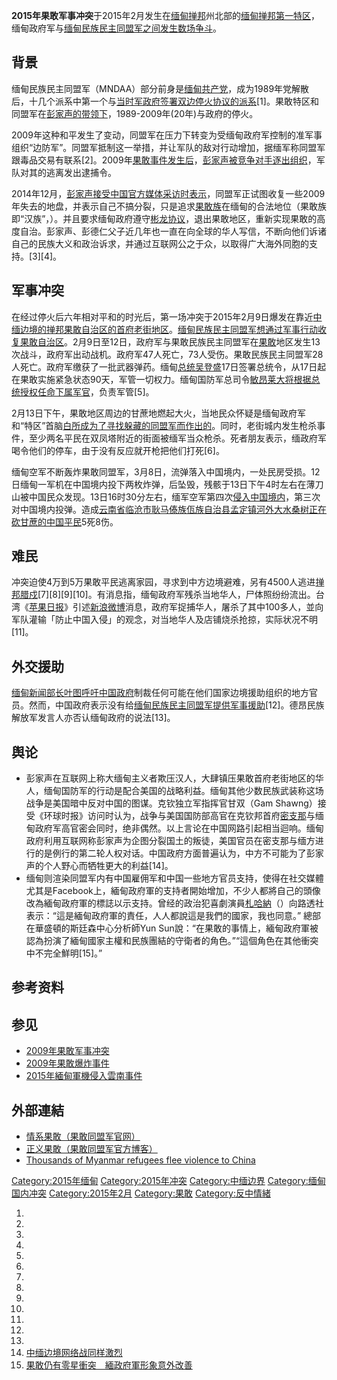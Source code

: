 **2015年果敢军事冲突**于2015年2月发生在[缅甸](https://zh.wikipedia.org/wiki/缅甸 "wikilink")[掸邦](../Page/掸邦.md "wikilink")州北部的[缅甸掸邦第一特区](https://zh.wikipedia.org/wiki/缅甸掸邦第一特区 "wikilink")，缅甸政府军与[缅甸民族民主同盟军之间发生数场争斗](https://zh.wikipedia.org/wiki/缅甸民族民主同盟军 "wikilink")。

## 背景

缅甸民族民主同盟军（MNDAA）部分前身是[缅甸共产党](https://zh.wikipedia.org/wiki/缅甸共产党 "wikilink")，成为1989年党解散后，十几个派系中第一个与[当时军政府签署双边停火协议的派系](../Page/国家和平与发展委员会.md "wikilink")\[1\]。果敢特区和同盟军在[彭家声的带领下](https://zh.wikipedia.org/wiki/彭家声 "wikilink")，1989-2009年(20年)与政府的停火。

2009年这种和平发生了变动，同盟军在压力下转变为受缅甸政府军控制的准军事组织“边防军”。同盟军抵制这一举措，并让军队的敌对行动增加，据缅军称同盟军跟毒品交易有联系\[2\]。2009年[果敢事件发生后](https://zh.wikipedia.org/wiki/2009年果敢军事冲突 "wikilink")，[彭家声被竞争对手逐出组织](https://zh.wikipedia.org/wiki/彭家声 "wikilink")，军队对其的逃离发出逮捕令。

2014年12月，[彭家声接受中国官方媒体采访时表示](https://zh.wikipedia.org/wiki/彭家声 "wikilink")，同盟军正试图收复一些2009年失去的地盘，并表示自己不搞分裂，只是追求[果敢族](../Page/果敢族.md "wikilink")在缅甸的合法地位（果敢族即“汉族”，）。并且要求缅甸政府遵守[彬龙协议](https://zh.wikipedia.org/wiki/彬龙协议 "wikilink")，退出果敢地区，重新实现果敢的高度自治。彭家声、彭德仁父子近几年也一直在向全球的华人写信，不断向他们诉诸自己的民族大义和政治诉求，并通过互联网公之于众，以取得广大海外同胞的支持。\[3\]\[4\]。

## 军事冲突

在经过停火后六年相对平和的时光后，第一场冲突于2015年2月9日爆发在靠近[中缅边境的](https://zh.wikipedia.org/wiki/中缅边境 "wikilink")[掸邦](../Page/掸邦.md "wikilink")[果敢自治区的首府](https://zh.wikipedia.org/wiki/果敢自治区 "wikilink")[老街地区](https://zh.wikipedia.org/wiki/老街_\(果敢\) "wikilink")。[缅甸民族民主同盟军想通过军事行动收复果敢自治区](https://zh.wikipedia.org/wiki/缅甸民族民主同盟军 "wikilink")。2月9日至12日，政府军与果敢民族民主同盟军在[果敢](../Page/果敢.md "wikilink")地区发生13次战斗，政府军出动战机。政府军47人死亡，73人受伤。果敢民族民主同盟军28人死亡。政府军缴获了一批武器弹药。缅甸[总统](https://zh.wikipedia.org/wiki/总统 "wikilink")[吴登盛](https://zh.wikipedia.org/wiki/吴登盛 "wikilink")17日签署总统令，从17日起在果敢实施紧急状态90天，军管一切权力。缅甸国防军总司令[敏昂莱大将根据总统授权任命下属军官](https://zh.wikipedia.org/wiki/敏昂莱 "wikilink")，负责军管\[5\]。

2月13日下午，果敢地区周边的甘蔗地燃起大火，当地民众怀疑是缅甸政府军和“特区”首脑[白所成为了寻找躲藏的同盟军而作出的](https://zh.wikipedia.org/wiki/白所成 "wikilink")。同时，老街城内发生枪杀事件，至少两名平民在双凤塔附近的街面被缅军当众枪杀。死者朋友表示，缅政府军喝令他们的停车，由于没有反应就开枪把他们打死\[6\]。

缅甸空军不断轰炸果敢同盟军，3月8日，流弹落入中国境内，一处民房受损。12日缅甸一军机在中国境内投下两枚炸弹，后坠毁，残骸于13日下午4时左右在薄刀山被中国民众发现。13日16时30分左右，缅军空军第四次[侵入中国境内](../Page/2015年缅甸军机侵入云南事件.md "wikilink")，第三次对中国境内投弹。造成[云南省](../Page/云南省.md "wikilink")[临沧市](../Page/临沧市.md "wikilink")[耿马傣族佤族自治县](../Page/耿马傣族佤族自治县.md "wikilink")[孟定镇河外大水桑树正在砍甘蔗的中国平民](https://zh.wikipedia.org/wiki/孟定镇 "wikilink")5死8伤。

## 难民

冲突迫使4万到5万果敢平民逃离家园，寻求到中方边境避难，另有4500人逃进[掸邦](../Page/掸邦.md "wikilink")[腊戍](https://zh.wikipedia.org/wiki/腊戍 "wikilink")\[7\]\[8\]\[9\]\[10\]。有消息指，缅甸政府军残杀当地华人，尸体照纷纷流出。台湾《[苹果日报](https://zh.wikipedia.org/wiki/苹果日报 "wikilink")》引述[新浪微博](../Page/新浪微博.md "wikilink")消息，政府军捉捕华人，屠杀了其中100多人，並向军队灌输「防止中国入侵」的观念，对当地华人及店铺烧杀抢掠，实际状况不明\[11\]。

## 外交援助

[缅甸新闻部长](https://zh.wikipedia.org/wiki/缅甸新闻部长 "wikilink")[叶图呼吁](https://zh.wikipedia.org/wiki/叶图 "wikilink")[中国政府](../Page/中国政府.md "wikilink")制裁任何可能在他们国家边境援助组织的地方官员。然而，中国政府表示没有给[缅甸民族民主同盟军提供军事援助](https://zh.wikipedia.org/wiki/缅甸民族民主同盟军 "wikilink")\[12\]。德昂民族解放军发言人亦否认缅甸政府的说法\[13\]。

## 舆论

  - 彭家声在互联网上称大缅甸主义者欺压汉人，大肆镇压果敢首府老街地区的华人，缅甸国防军的行动是配合美国的战略利益。缅甸其他少数民族武装称这场战争是美国暗中反对中国的图谋。克钦独立军指挥官甘双（Gam Shawng）接受《环球时报》访问时认为，战争与美国国防部高官在克钦邦首府[密支那](../Page/密支那.md "wikilink")与缅甸政府军高官密会同时，绝非偶然。以上言论在中国网路引起相当迴响。缅甸政府利用互联网称彭家声为企图分裂国土的叛徒，美国官员在密支那与缅方进行的是例行的第二轮人权对话。中国政府方面普遍认为，中方不可能为了彭家声的个人野心而牺牲更大的利益\[14\]。
  - 缅甸则渲染同盟军内有中国雇佣军和中国一些地方官员支持，使得在社交媒體尤其是Facebook上，緬甸政府軍的支持者開始增加，不少人都將自己的頭像改為緬甸政府軍的標誌以示支持。曾经的政治犯喜劇演員[札哈納](https://zh.wikipedia.org/wiki/札哈納 "wikilink")（）向路透社表示：“這是緬甸政府軍的責任，人人都說這是我們的國家，我也同意。” 總部在華盛頓的斯廷森中心分析師Yun Sun說：“在果敢的事情上，緬甸政府軍被認為扮演了緬甸國家主權和民族團結的守衛者的角色。”“這個角色在其他衝突中不完全鮮明\[15\]。”

## 参考资料

## 参见

  - [2009年果敢军事冲突](https://zh.wikipedia.org/wiki/2009年果敢军事冲突 "wikilink")
  - [2009年果敢爆炸事件](../Page/2009年果敢爆炸事件.md "wikilink")
  - [2015年緬甸軍機侵入雲南事件](https://zh.wikipedia.org/wiki/2015年緬甸軍機侵入雲南事件 "wikilink")

## 外部連結

  - [情系果敢（果敢同盟军官网）](https://web.archive.org/web/20150417062616/http://www.guogan81.com/)
  - [正义果敢（果敢同盟军官方博客）](http://blog.sina.com.cn/u/2632486530)
  - [Thousands of Myanmar refugees flee violence to China](http://www.presstv.ir/Detail/2015/02/17/398007/1000s-of-Myanmarese-enter-China)

[Category:2015年缅甸](https://zh.wikipedia.org/wiki/Category:2015年缅甸 "wikilink") [Category:2015年冲突](https://zh.wikipedia.org/wiki/Category:2015年冲突 "wikilink") [Category:中缅边界](https://zh.wikipedia.org/wiki/Category:中缅边界 "wikilink") [Category:缅甸国内冲突](https://zh.wikipedia.org/wiki/Category:缅甸国内冲突 "wikilink") [Category:2015年2月](https://zh.wikipedia.org/wiki/Category:2015年2月 "wikilink") [Category:果敢](https://zh.wikipedia.org/wiki/Category:果敢 "wikilink") [Category:反中情緒](https://zh.wikipedia.org/wiki/Category:反中情緒 "wikilink")

1.
2.
3.
4.
5.
6.
7.
8.
9.
10.
11.
12.
13.
14. [中缅边境网络战同样激烈](http://cn.rfi.fr/%E4%B8%AD%E5%9B%BD/20150308-%E4%B8%AD%E7%BC%85%E8%BE%B9%E5%A2%83%E7%BD%91%E7%BB%9C%E6%88%98%E5%90%8C%E6%A0%B7%E6%BF%80%E7%83%88/)
15. [果敢仍有零星衝突　緬政府軍形象意外改善](http://hk.crntt.com/doc/1036/4/0/6/103640680_2.html?coluid=7&kindid=0&docid=103640680&mdate=0228095211)